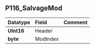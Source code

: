 ## P116\_SalvageMod ##
| **Datatype** | **Field** | **Comment** |
|:-------------|:----------|:------------|
| **UInt16**   | Header    |             |
| **byte**     | ModIndex  |             |